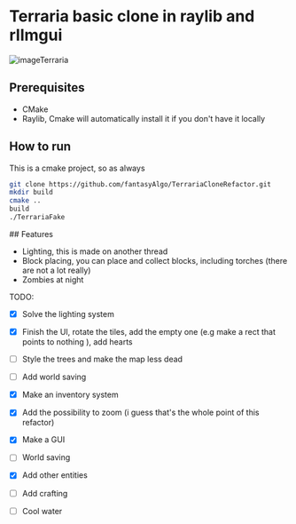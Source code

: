 # Terraria basic clone in raylib and rlImgui
![imageTerraria](https://github.com/user-attachments/assets/e1336434-4a49-4f0b-aca7-2602dc428e5c)
## Prerequisites
- CMake
- Raylib, Cmake will automatically install it if you don't have it locally
## How to run
This is a cmake project, so as always
```bash
git clone https://github.com/fantasyAlgo/TerrariaCloneRefactor.git
mkdir build
cmake ..
build
./TerrariaFake
```
## Features
- Lighting, this is made on another thread
- Block placing, you can place and collect blocks, including torches (there are not a lot really)
- Zombies at night

TODO:
- [x] Solve the lighting system
- [x] Finish the UI, rotate the tiles, add the empty one (e.g make a rect that points to nothing ), add hearts
- [ ] Style the trees and make the map less dead
- [ ] Add world saving
- [x] Make an inventory system
- [x] Add the possibility to zoom (i guess that's the whole point of this refactor)
- [x] Make a GUI
- [ ] World saving
- [x] Add other entities
- [ ] Add crafting
- [ ] Cool water

